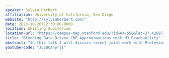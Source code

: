 ```yaml
---
speaker: Sylvia Herbert
affiliation: University of California, San Diego
website: "http://sylviaherbert.com/"
date: 2023-10-20T12:30:00-0000
location: Skilling Auditorium
location-url: "https://campus-map.stanford.edu/?id=04-550&lat=37.42697371527761&lng=-122.17280664808126&zoom=18"
title: "Blending Data-Driven CBF Approximations with HJ Reachability"
abstract: "In this talk I will discuss recent joint work with Professor Sicun (Sean) Gao on using data-driven CBF approximations for safe control of autonomous systems. First I will discuss how we blend CBF approximations and HJ reachability for systems with modeled dynamics. The data-driven CBF approximation provides an efficient initial estimate of the true CBF, which is then refined using HJ reachability analysis.  This work was presented at IROS 2022, with some new additions. Next I will discuss our recent work on how we use data-driven CBFs for hard-to-model dynamics (e.g. interaction behavior among pedestrians). Our approach exploits an important observation: the spatial interaction patterns of multiple dynamic obstacles can be decomposed and predicted through temporal sequences of states for each obstacle. Through decomposition, we can generalize control policies trained only with a small number of obstacles, to environments where the obstacle density can be 100x higher.  We have no guarantees on safety (at least so far), but we empirically show significant improvements to dynamic collision avoidance (compared to other learning methods) without being overly conservative (compared to control theoretic methods).  This work won the Robocup best paper award this month at IROS 2023."
youtube-code: "JL2UCAnyrjI"
---
```

